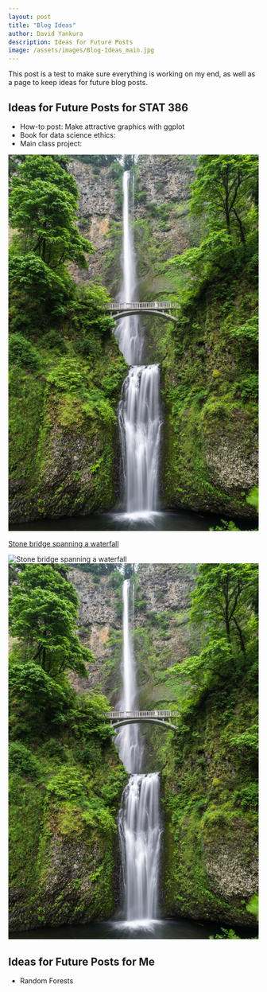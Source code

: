 ```yaml
---
layout: post
title: "Blog Ideas"
author: David Yankura
description: Ideas for Future Posts
image: /assets/images/Blog-Ideas_main.jpg
---
```


This post is a test to make sure everything is working on my end, as well as a page to keep ideas for future blog posts. 

## Ideas for Future Posts for STAT 386
- How-to post: Make attractive graphics with ggplot 
- Book for data science ethics: 
- Main class project: 

![Stone bridge spanning a waterfall](https://raw.githubusercontent.com/blacksaab/my386blog/main/assets/images/Blog-Ideas_Middle.jpg)

[Stone bridge spanning a waterfall](https://raw.githubusercontent.com/blacksaab/my386blog/main/assets/images/Blog-Ideas_Middle.jpg?token=GHSAT0AAAAAAB5U4XA6FK5JOWWG5CFWF2NCY7F6JAA)

<img src="raw.githubusercontent.com/blacksaab/my386blog/main/assets/images/Blog-Ideas_Middle.jpg" alt="Stone bridge spanning a waterfall">

<img src="https://raw.githubusercontent.com/blacksaab/my386blog/main/assets/images/Blog-Ideas_Middle.jpg?token=GHSAT0AAAAAAB5U4XA6FK5JOWWG5CFWF2NCY7F6JAA">



## Ideas for Future Posts for Me
- Random Forests 
